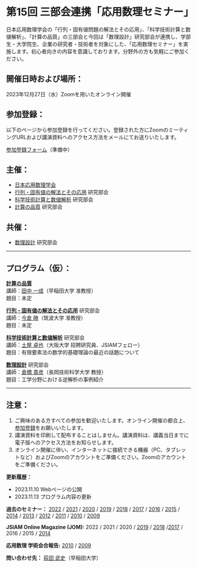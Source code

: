 # 第15回 三部会連携「応用数理セミナー」

日本応用数理学会の「行列・固有値問題の解法とその応用」、「科学技術計算と数値解析」、「計算の品質」の三部会と今回は「数理設計」研究部会が連携し、学部生・大学院生、企業の研究者・技術者を対象にした、「応用数理セミナー」を実施します。初心者向きの内容を意識しております。分野外の方も気軽にご参加ください。


## 開催日時および場所：

2023年12月27日（水）Zoomを用いたオンライン開催


## 参加登録：

以下のページから参加登録を行ってください。登録された方にZoomのミーティングURLおよび講演資料へのアクセス方法をメールにてお送りいたします。

[参加登録フォーム]()（準備中）


## 主催：
- [日本応用数理学会](https://jsiam.org/)
- [行列・固有値の解法とその応用](http://mepa.jsiam.org/) 研究部会
- [科学技術計算と数値解析](http://scna.jsiam.org/) 研究部会
- [計算の品質](http://www.oishi.info.waseda.ac.jp/~qoc/) 研究部会


## 共催：
- [数理設計](https://www-mmds.sigmath.es.osaka-u.ac.jp/faculty/personal/Jsiam/) 研究部会


----------
## プログラム（仮）：

[**計算の品質**](http://www.oishi.info.waseda.ac.jp/~qoc/) <br>
講師：[田中 一成](https://tanaka.s-top.dev/)（早稲田大学 准教授）<br>
題目：未定


[**行列・固有値の解法とその応用**](http://mepa.jsiam.org/) 研究部会<br>
講師：[今倉 暁](https://www.cs.tsukuba.ac.jp/~imakura/)（筑波大学 准教授）<br>
題目：未定


[**科学技術計算と数値解析**](http://scna.jsiam.org/) 研究部会<br>
講師：[土屋 卓也](https://researchmap.jp/read0171441)（大阪大学 招聘研究員、JSIAMフェロー）<br>
題目：有限要素法の数学的基礎理論の最近の話題について


[**数理設計**](https://www-mmds.sigmath.es.osaka-u.ac.jp/faculty/personal/Jsiam/) 研究部会<br>
講師：[倉橋 貴彦](https://mcweb.nagaokaut.ac.jp/~kurahashi/index.php)（長岡技術科学大学 教授）<br>
題目：工学分野における逆解析の事例紹介


----------
## 注意：
1. ご興味のある方すべての参加を歓迎いたします。オンライン開催の都合上、[参加登録]()をお願いいたします。
2. 講演資料を印刷して配布することはしません。講演資料は、講義当日までに電子版へのアクセス方法をお知らせします。
3. オンライン開催に伴い、インターネットに接続できる機器（PC、タブレットなど）およびZoomのアカウントをご準備ください。Zoomのアカウントをご準備ください。


**更新履歴：**
- 2023.11.10 Webページの公開
- 2023.11.13 プログラム内容の更新


**過去のセミナー：** [2022](http://mepa.jsiam.org/?page_id=2264) / [2021](https://sites.google.com/view/jsiam-seminar-2021) / [2020](https://tak-lab.github.io/JSIAM-Seminar-2020/) / [2019](https://na.cs.tsukuba.ac.jp/mepa/?page_id=1689) / [2018](https://sites.google.com/view/jsiam-seminar-2018/) / [2017](http://www.google.com/url?q=http%3A%2F%2Fwww.oishi.info.waseda.ac.jp%2Fseminar%2Fjsiam_seminar_2017.html&sa=D&sntz=1&usg=AFQjCNGxhw58C7tHY6ZwdPB6zyX689wZlA) / [2016](http://www.google.com/url?q=http%3A%2F%2Fwww.sr3.t.u-tokyo.ac.jp%2Fjsiam%2Fjsiamseminar20161227&sa=D&sntz=1&usg=AFQjCNHH5bHtoFQrn6vIHRLR9HZAmAV8VA) / [2015](http://www.google.com/url?q=http%3A%2F%2Fwww.sr3.t.u-tokyo.ac.jp%2Fjsiam%2Fjsiamseminar20151224&sa=D&sntz=1&usg=AFQjCNHwIl8_oIqnyNHR4MUYOH4SIB4qGw) / [2014](http://www.google.com/url?q=http%3A%2F%2Fwww.oishi.info.waseda.ac.jp%2F~3ams2014%2F&sa=D&sntz=1&usg=AFQjCNEqn6da-5pCROI9hjeovyHIh5eOFQ) / [2013](http://www.sr3.t.u-tokyo.ac.jp/jsiam/jsiamseminar20131227) / [2012](http://www.sr3.t.u-tokyo.ac.jp/jsiam/jsiamseminar20121225) / [2011](http://www.oishi.info.waseda.ac.jp/~3ams2011/) / [2010](http://www.cs.tsukuba.ac.jp/~sakurai/Seminar20101126.html) / [2009](http://www.jsiam.org/modules/eguide01/event.php?eid=63)


**JSIAM Online Magazine (JOM):** 2022 / 2021 / 2020 / [2019](https://jom.jsiam.org/?article=G2003D) / [2018](https://jom.jsiam.org/?article=G1902A) /[2017](http://www.google.com/url?q=http%3A%2F%2Fjom.jsiam.org%2F%3Farticle%3DG1801D&sa=D&sntz=1&usg=AFQjCNEbhZ_zqWGHxtCza_xS9ZviMa-LAg) / 2016 / 2015 / [2014](http://www.google.com/url?q=http%3A%2F%2Fjom.jsiam.org%2F12699%2F&sa=D&sntz=1&usg=AFQjCNELJmCkZNmgDGNbyzUzpd3GHMSaqg)


**応用数理 学術会合報告:** [2010](https://www.jstage.jst.go.jp/article/bjsiam/21/2/21_KJ00007296906/_article/-char/ja/) / [2009](https://www.jstage.jst.go.jp/article/bjsiam/20/3/20_KJ00006628977/_article/-char/ja/)


**問い合わせ先：**
[荻田 武史](https://ogilab.w.waseda.jp/ogita/math/)（早稲田大学）
